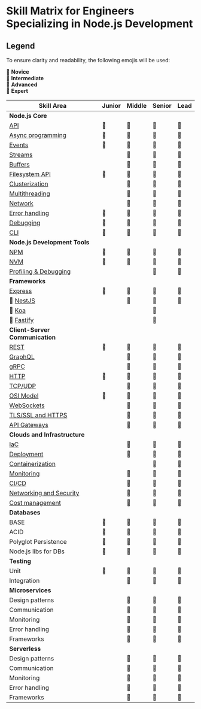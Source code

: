 # Skill Matrix for Engineers Specializing in Node.js Development

## Legend
To ensure clarity and readability, the following emojis will be used:

🌱 **Novice**  
🌿 **Intermediate**  
🌳 **Advanced**  
🚀 **Expert**

| **Skill Area**               | **Junior** | **Middle** | **Senior** | **Lead**  |
|------------------------------|------------|------------|------------|-----------|
| **Node.js Core**             |            |            |            |           |
| [API](./core/api.md)         | 🌱         | 🌿          | 🌳         | 🚀        |
| [Async programming](./core/async-programming.md) | 🌿         | 🌳          | 🌳         | 🚀        |
| [Events](./core/events.md)   | 🌱         | 🌿          | 🌳         | 🌳        |
| [Streams](./core/streams.md) |            | 🌱          | 🌿         | 🌳        |
| [Buffers](./core/buffers.md) |            | 🌱          | 🌿         | 🌳        |
| [Filesystem API](./core/file-system.md) | 🌿         | 🌳          | 🌳         | 🚀        |
| [Clusterization](./core/clusterization.md) |            | 🌱          | 🌿         | 🌳        |
| [Multithreading](./core/multithreading.md) |            | 🌱          | 🌿         | 🌳        |
| [Network](./core/network.md) |            | 🌿          | 🌳         | 🚀        |
| [Error handling](./core/error-handling.md) | 🌿         | 🌳          | 🌳         | 🚀        |
| [Debugging](./core/debugging.md) | 🌱         | 🌿          | 🌳         | 🌳        |
| [CLI](./core/cli.md)         | 🌱         | 🌿          | 🌿         | 🌿        |
| **Node.js Development Tools**|            |            |            |           |
| [NPM](./development-tools/npm.md) | 🌱         | 🌿          | 🌳         | 🌳        |
| [NVM](./development-tools/nvm.md) | 🌿         | 🌿          | 🌿         | 🌳        |
| [Profiling & Debugging](./development-tools/profiling-and-debugging.md) |            |            | 🌳         | 🚀        |
| **Frameworks**               |            |            |            |           |
| [Express](./frameworks/express.md) | 🌱         | 🌿          | 🌳         | 🚀        |
| 🎈 [NestJS](./frameworks/nestjs.md) |            | 🌿          | 🌳         | 🚀        |
| 🎈 [Koa](./frameworks/koa.md) |            |             | 🌳         |           |
| 🎈 [Fastify](./frameworks/fastify.md) |            |             | 🌳         |           |
| **Client-Server Communication** |          |            |            |           |
| [REST](./client-server-communication/rest.md) | 🌿         | 🌳         | 🌳         | 🚀        |
| [GraphQL](./client-server-communication/graphql.md) |            | 🌿         | 🌳         | 🚀        |
| [gRPC](./client-server-communication/grpc.md) |            | 🌿         | 🌳         | 🌳        |
| [HTTP](./client-server-communication/http.md) | 🌿         | 🌿         | 🌳         | 🚀        |
| [TCP/UDP](./client-server-communication/tcp-udp.md) |            | 🌱         | 🌿         | 🌿        |
| [OSI Model](./client-server-communication/osi-model.md) | 🌱         | 🌱         | 🌱         | 🌳        |
| [WebSockets](./client-server-communication/websockets.md) |            | 🌱         | 🌳         | 🌳        |
| [TLS/SSL and HTTPS](./client-server-communication/tls-ssl-and-https.md) |            | 🌱         | 🌳         | 🌳        |
| [API Gateways](./client-server-communication/api-gateways.md) |            | 🌱         | 🌳         | 🌳        |
| **Clouds and Infrastructure**|            |            |            |           |
| [IaC](./clouds-and-infrastructure/iac.md)                         |            | 🌱         | 🌳         | 🌳        |
| [Deployment](./clouds-and-infrastructure/deployment.md)                  |            | 🌿         | 🌳         | 🌳        |
| [Containerization](./clouds-and-infrastructure/containerization.md)            |            |            | 🌳         | 🚀        |
| [Monitoring](./clouds-and-infrastructure/monitoring.md)                  |            | 🌿         | 🌳         | 🚀        |
| [CI/CD](./clouds-and-infrastructure/ci-cd.md)                  |            | 🌿         | 🌳         | 🚀        |
| [Networking and Security](./clouds-and-infrastructure/networking-and-security.md)                  |            | 🌿         | 🌳         | 🚀        |
| [Cost management](./clouds-and-infrastructure/cost-management.md)                  |            | 🌿         | 🌳         | 🚀        |
| **Databases**               |            |            |            |           |
| BASE                        | 🌱         | 🌿         | 🌳         | 🌳        |
| ACID                        | 🌱         | 🌿         | 🌳         | 🌳        |
| Polyglot Persistence        | 🌱         | 🌱         | 🌳         | 🌳        |
| Node.js libs for DBs        | 🌿         | 🌿         | 🌳         | 🌳        |
| **Testing**                 |            |            |            |           |
| Unit                        | 🌿         | 🌳         | 🌳         | 🌳        |
| Integration                 |            | 🌿         | 🌳         | 🌳        |
| **Microservices**           |            |            |            |           |
| Design patterns             |            | 🌱         | 🌳         | 🌳        |
| Communication               |            | 🌿         | 🌳         | 🌳        |
| Monitoring                  |            | 🌿         | 🌳         | 🌳        |
| Error handling              |            | 🌱         | 🌳         | 🌳        |
| Frameworks                  |            | 🌿         | 🌳         | 🌳        |
| **Serverless**              |            |            |            |           |
| Design patterns             |            | 🌱         | 🌳         | 🌳        |
| Communication               |            | 🌿         | 🌳         | 🌳        |
| Monitoring                  |            | 🌿         | 🌳         | 🌳        |
| Error handling              |            | 🌱         | 🌳         | 🌳        |
| Frameworks                  |            | 🌿         | 🌳         | 🌳        |
